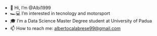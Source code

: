 - 👋 Hi, I’m @Albi1999
- 🏎️💻 I’m interested in tecnology and motorsport
- 🎓 I’m a Data Science Master Degree student at University of Padua
- 📫 How to reach me: albertocalabrese99@gmail.com
